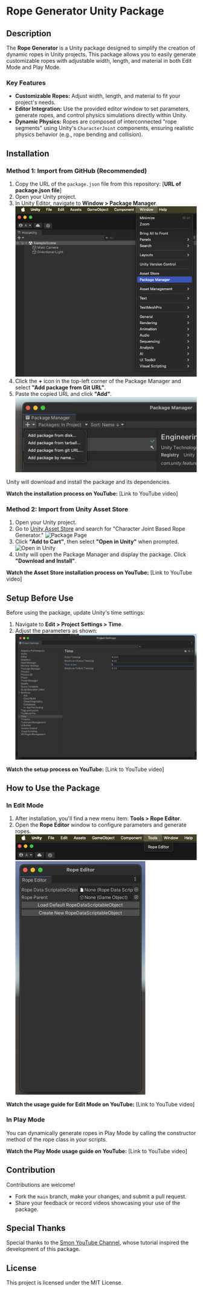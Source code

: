 
# Rope Generator Unity Package

## Description

The **Rope Generator** is a Unity package designed to simplify the creation of dynamic ropes in Unity projects. This package allows you to easily generate customizable ropes with adjustable width, length, and material in both Edit Mode and Play Mode.

### Key Features

- **Customizable Ropes:** Adjust width, length, and material to fit your project's needs.
- **Editor Integration:** Use the provided editor window to set parameters, generate ropes, and control physics simulations directly within Unity.
- **Dynamic Physics:** Ropes are composed of interconnected "rope segments" using Unity's `CharacterJoint` components, ensuring realistic physics behavior (e.g., rope bending and collision).



## Installation

### Method 1: Import from GitHub (Recommended)

1. Copy the URL of the `package.json` file from this repository:
    [**URL of package.json file**]
2. Open your Unity project.
3. In Unity Editor, navigate to **Window > Package Manager**.
    ![Package Manager Menu](images/package_manager_menu.png)
4. Click the **+** icon in the top-left corner of the Package Manager and select **"Add package from Git URL"**.
5. Paste the copied URL and click **"Add"**.
    ![Add Package from Git URL](images/add_package_from_git_url.png)

Unity will download and install the package and its dependencies.

**Watch the installation process on YouTube:** [Link to YouTube video]



### Method 2: Import from Unity Asset Store

1. Open your Unity project.
2. Go to [Unity Asset Store](https://assetstore.unity.com/) and search for "Character Joint Based Rope Generator."
    ![Package Page](images/asset_store_page.png)
3. Click **"Add to Cart"**, then select **"Open in Unity"** when prompted.
    ![Open in Unity](images/open_in_unity_popup.png)
4. Unity will open the Package Manager and display the package. Click **"Download and Install"**.

**Watch the Asset Store installation process on YouTube:** [Link to YouTube video]



## Setup Before Use

Before using the package, update Unity's time settings:

1. Navigate to **Edit > Project Settings > Time**.
2. Adjust the parameters as shown:
    ![Time Settings](images/time_settings.png)

**Watch the setup process on YouTube:** [Link to YouTube video]



## How to Use the Package

### In Edit Mode

1. After installation, you'll find a new menu item: **Tools > Rope Editor**.
2. Open the **Rope Editor** window to configure parameters and generate ropes.
    ![Tools Menu](images/tools_menu.png)
    ![Rope Editor Window](images/rope_editor_window.png)

**Watch the usage guide for Edit Mode on YouTube:** [Link to YouTube video]



### In Play Mode

You can dynamically generate ropes in Play Mode by calling the constructor method of the rope class in your scripts.

**Watch the Play Mode usage guide on YouTube:** [Link to YouTube video]



## Contribution

Contributions are welcome!

- Fork the `main` branch, make your changes, and submit a pull request.
- Share your feedback or record videos showcasing your use of the package.



## Special Thanks

Special thanks to the [Smon YouTube Channel](https://www.youtube.com/watch?v=pKSUhsyrj_4), whose tutorial inspired the development of this package.



## License

This project is licensed under the MIT License.

